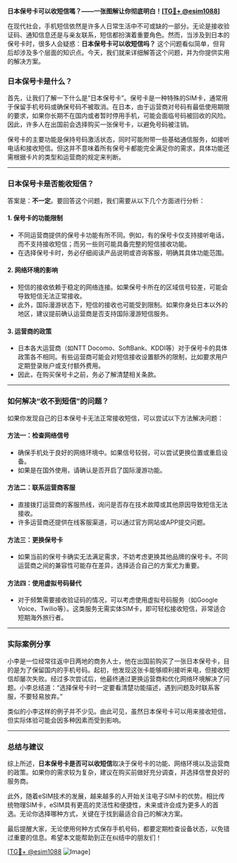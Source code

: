 **日本保号卡可以收短信嗎？——一张图解让你彻底明白！[[TG💪+ @esim1088](https://t.me/s/esim1088)]**

在现代社会，手机短信依然是许多人日常生活中不可或缺的一部分。无论是接收验证码、通知信息还是与亲友联系，短信都扮演着重要角色。然而，当涉及到日本的保号卡时，很多人会疑惑：**日本保号卡可以收短信吗？** 这个问题看似简单，但背后却涉及多个层面的知识点。今天，我们就来详细解答这个问题，并为你提供实用的解决方案。

### 日本保号卡是什么？

首先，让我们了解一下什么是“日本保号卡”。保号卡是一种特殊的SIM卡，通常用于保留手机号码或确保号码不被取消。在日本，由于运营商对号码有最低使用期限的要求，如果你长期不在国内或者暂时停用手机，可能会面临号码被回收的风险。因此，许多人在出国前会选择购买一张保号卡，以避免号码被注销。

保号卡的主要功能是保持号码激活状态，同时可能附带一些基础通信服务，如接听电话和接收短信。但这并不意味着所有保号卡都能完全满足你的需求，具体功能还需根据卡片的类型和运营商的规定来判断。

---

### 日本保号卡是否能收短信？

答案是：**不一定**。要回答这个问题，我们需要从以下几个方面进行分析：

#### 1. **保号卡的功能限制**
   - 不同运营商提供的保号卡功能有所不同。例如，有的保号卡仅支持接听电话，而不支持接收短信；而另一些则可能具备完整的短信接收功能。
   - 在选择保号卡时，务必仔细阅读产品说明或咨询客服，明确其具体功能范围。

#### 2. **网络环境的影响**
   - 短信的接收依赖于稳定的网络连接。如果保号卡所在的区域信号较差，可能会导致短信无法正常接收。
   - 此外，国际漫游状态下，短信的接收也可能受到限制。如果你身处日本以外的地区，建议提前确认运营商是否支持国际漫游短信服务。

#### 3. **运营商的政策**
   - 日本各大运营商（如NTT Docomo、SoftBank、KDDI等）对于保号卡的具体政策各不相同。有些运营商可能会对短信接收设置额外的限制，比如要求用户定期登录账户或支付额外费用。
   - 因此，在购买保号卡之前，务必了解清楚相关条款。

---

### 如何解决“收不到短信”的问题？

如果你发现自己的日本保号卡无法正常接收短信，可以尝试以下方法解决问题：

#### 方法一：检查网络信号
   - 确保手机处于良好的网络环境中。如果信号较弱，可以尝试更换位置或重启设备。
   - 如果是在国外使用，请确认是否开启了国际漫游功能。

#### 方法二：联系运营商客服
   - 直接拨打运营商的客服热线，询问是否存在技术故障或其他原因导致短信无法接收。
   - 许多运营商还提供在线客服渠道，可以通过官方网站或APP提交问题。

#### 方法三：更换保号卡
   - 如果当前的保号卡确实无法满足需求，不妨考虑更换其他品牌的保号卡。不同运营商之间的兼容性可能存在差异，选择适合自己的方案尤为重要。

#### 方法四：使用虚拟号码替代
   - 对于频繁需要接收验证码的情况，可以考虑使用虚拟号码服务（如Google Voice、Twilio等）。这类服务无需实体SIM卡，即可轻松接收短信，非常适合短期海外旅行者。

---

### 实际案例分享

小李是一位经常往返中日两地的商务人士，他在出国前购买了一张日本保号卡，目的是为了保留国内的手机号码。起初，他发现这张卡能够顺利接听来电，但接收短信却屡次失败。经过多次尝试后，他最终通过更换运营商和优化网络环境解决了问题。小李总结道：“选择保号卡时一定要看清楚功能描述，遇到问题及时联系客服，不要轻易放弃。”

类似的小李这样的例子并不少见。由此可见，虽然日本保号卡可以用来接收短信，但实际体验可能会因多种因素而受到影响。

---

### 总结与建议

综上所述，**日本保号卡是否可以收短信**取决于保号卡的功能、网络环境以及运营商的政策。如果你的需求较为复杂，建议在购买前做好充分调查，并选择信誉良好的服务商。

此外，随着eSIM技术的发展，越来越多的人开始关注电子SIM卡的优势。相比传统物理SIM卡，eSIM具有更高的灵活性和便捷性，未来或许会成为更多人的首选。无论你选择哪种方式，关键在于找到最适合自己的解决方案。

最后提醒大家，无论使用何种方式保存手机号码，都要定期检查设备状态，以免错过重要的信息。希望本文能帮助到正在纠结中的朋友们！

[[TG💪+ @esim1088](https://t.me/s/esim1088) ![Image](https://i.postimg.cc/4NQfJmqS/Snipaste-2025-05-13-00-14-12.png)]
